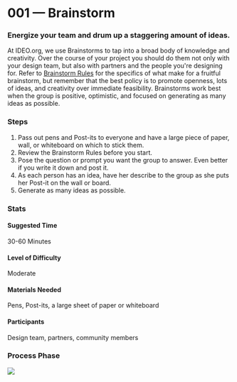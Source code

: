 # 001 — Brainstorm
### Energize your team and drum up a staggering amount of ideas.

At IDEO.org, we use Brainstorms to tap into a broad body of knowledge and creativity. Over the course of your project you should do them not only with your design team, but also with partners and the people you're designing for. Refer to [Brainstorm Rules](design-method-028.md) for the specifics of what make for a fruitful brainstorm, but remember that the best policy is to promote openness, lots of ideas, and creativity over immediate feasibility. Brainstorms work best when the group is positive, optimistic, and focused on generating as many ideas as possible.

### Steps
01. Pass out pens and Post-its to everyone and have a large piece of paper, wall, or whiteboard on which to stick them.
02. Review the Brainstorm Rules before you start.
03. Pose the question or prompt you want the group to answer. Even better if you write it down and post it.
04. As each person has an idea, have her describe to the group as she puts her Post-it on the wall or board.
05. Generate as many ideas as possible.

### Stats
#### Suggested Time
30-60 Minutes
#### Level of Difficulty
Moderate
#### Materials Needed
Pens, Post-its, a large sheet of paper or whiteboard
#### Participants
Design team, partners, community members

### Process Phase
![](https://git.inc.sh/DSGN/ideo-design-kit/raw/branch/master/images/process-phase-ideation.png)
